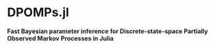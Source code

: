 # DPOMPs.jl

**Fast Bayesian parameter inference for Discrete-state-space Partially Observed Markov Processes in Julia**
